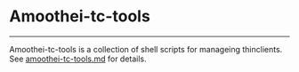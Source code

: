 # Amoothei-tc-tools

-------------------------------

Amoothei-tc-tools is a collection of shell scripts for manageing thinclients.
See [amoothei-tc-tools.md](../doc/amoothei-tc-tools.md) for details.

